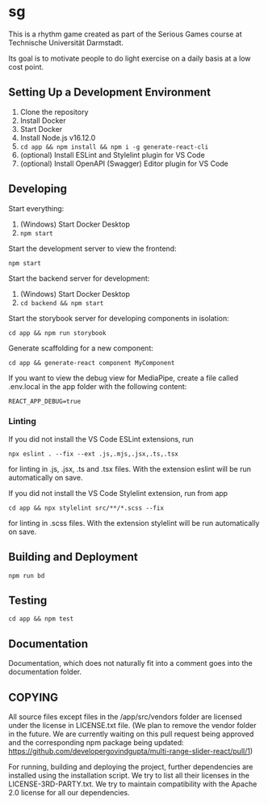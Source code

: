 # sg

This is a rhythm game created as part of the Serious Games course at Technische Universität Darmstadt.

Its goal is to motivate people to do light exercise on a daily basis at a low cost point.

## Setting Up a Development Environment

1. Clone the repository
2. Install Docker
3. Start Docker
4. Install Node.js v16.12.0
5. ```cd app && npm install && npm i -g generate-react-cli```
6. (optional) Install ESLint and Stylelint plugin for VS Code
7. (optional) Install OpenAPI (Swagger) Editor plugin for VS Code

## Developing

Start everything:

1. (Windows) Start Docker Desktop
2. `npm start`

Start the development server to view the frontend:

```npm start```

Start the backend server for development:

1. (Windows) Start Docker Desktop
2. ```cd backend && npm start```

Start the storybook server for developing components in isolation:

```cd app && npm run storybook```

Generate scaffolding for a new component:

```cd app && generate-react component MyComponent```

If you want to view the debug view for MediaPipe, create a file called .env.local in the app folder with the following content:

```
REACT_APP_DEBUG=true
```

### Linting

If you did not install the VS Code ESLint extensions, run

```npx eslint . --fix --ext .js,.mjs,.jsx,.ts,.tsx```

for linting in .js, .jsx, .ts and .tsx files. With the extension eslint will be run automatically on save.

If you did not install the VS Code Stylelint extension, run from app

```cd app && npx stylelint src/**/*.scss --fix```

for linting in .scss files. With the extension stylelint will be run automatically on save.

## Building and Deployment

```npm run bd```

## Testing

```cd app && npm test```

## Documentation

Documentation, which does not naturally fit into a comment goes into the documentation folder.

## COPYING

All source files except files in the /app/src/vendors folder are licensed under the license in LICENSE.txt file. (We plan to remove the vendor folder in the future. We are currently waiting on this pull request being approved and the corresponding npm package being updated: https://github.com/developergovindgupta/multi-range-slider-react/pull/1)

For running, building and deploying the project, further dependencies are installed using the installation script. We try to list all their licenses in the LICENSE-3RD-PARTY.txt. We try to maintain compatibility with the Apache 2.0 license for all our dependencies.